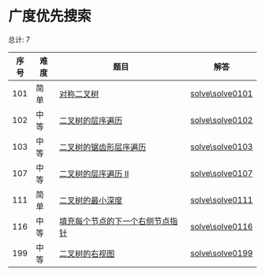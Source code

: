 # 广度优先搜索

<!--- table -->


总计: 7

| 序号 | 难度 | 题目                    | 解答                      |
| ---- | ---- | ------------------ | ---------------- |
| 101 | 简单 | [对称二叉树](https://leetcode-cn.com/problems/symmetric-tree/) | [solve\solve0101](../solve\solve0101)|
| 102 | 中等 | [二叉树的层序遍历](https://leetcode-cn.com/problems/binary-tree-level-order-traversal/) | [solve\solve0102](../solve\solve0102)|
| 103 | 中等 | [二叉树的锯齿形层序遍历](https://leetcode-cn.com/problems/binary-tree-zigzag-level-order-traversal/) | [solve\solve0103](../solve\solve0103)|
| 107 | 中等 | [二叉树的层序遍历 II](https://leetcode-cn.com/problems/binary-tree-level-order-traversal-ii/) | [solve\solve0107](../solve\solve0107)|
| 111 | 简单 | [二叉树的最小深度](https://leetcode-cn.com/problems/minimum-depth-of-binary-tree/) | [solve\solve0111](../solve\solve0111)|
| 116 | 中等 | [填充每个节点的下一个右侧节点指针](https://leetcode-cn.com/problems/populating-next-right-pointers-in-each-node/) | [solve\solve0116](../solve\solve0116)|
| 199 | 中等 | [二叉树的右视图](https://leetcode-cn.com/problems/binary-tree-right-side-view/) | [solve\solve0199](../solve\solve0199)|
